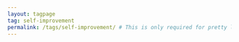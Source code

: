 ```yaml
---
layout: tagpage
tag: self-improvement
permalink: /tags/self-improvement/ # This is only required for pretty links.
---
```

